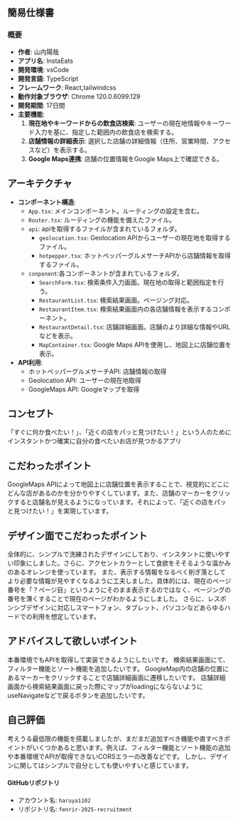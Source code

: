 ## 簡易仕様書

### 概要
- **作者**: 山内陽哉
- **アプリ名**: InstaEats
- **開発環境**: vsCode
- **開発言語**: TypeScript
- **フレームワーク**: React,tailwindcss
- **動作対象ブラウザ**: Chrome 120.0.6099.129
- **開発期間**: 17日間
- **主要機能**:
  1. **現在地やキーワードからの飲食店検索**: ユーザーの現在地情報やキーワード入力を基に、指定した範囲内の飲食店を検索する。
  2. **店舗情報の詳細表示**: 選択した店舗の詳細情報（住所、営業時間、アクセスなど）を表示する。
  3. **Google Maps連携**: 店舗の位置情報をGoogle Maps上で確認できる。

## アーキテクチャ
- **コンポーネント構造**:
  -  `App.tsx`: メインコンポーネント。ルーティングの設定を含む。
  - `Router.tsx`: ルーティングの機能を備えたファイル。
  - `api`: apiを取得するファイルが含まれているフォルダ。
    - `geolocation.tsx`: Geolocation APIからユーザーの現在地を取得するファイル。
    - `hotpepper.tsx`: ホットペッパーグルメサーチAPIから店舗情報を取得するファイル。
  - `conponent`:各コンポーネントが含まれているフォルダ。
    - `SearchForm.tsx`: 検索条件入力画面。現在地の取得と範囲指定を行う。
    - `RestaurantList.tsx`: 検索結果画面。ページング対応。
    - `RestaurantItem.tsx`: 検索結果画面内の各店舗情報を表示するコンポーネント。
    - `RestaurantDetail.tsx`: 店舗詳細画面。店舗のより詳細な情報やURLなどを表示。
    - `MapContainer.tsx`: Google Maps APIを使用し、地図上に店舗位置を表示。
- **API利用**:
  - ホットペッパーグルメサーチAPI: 店舗情報の取得
  - Geolocation API: ユーザーの現在地取得
  - GoogleMaps API: Googleマップを取得

## コンセプト
「すぐに何か食べたい！」、「近くの店をパッと見つけたい！」という人のためにインスタントかつ確実に自分の食べたいお店が見つかるアプリ

## こだわったポイント
GoogleMaps APIによって地図上に店舗位置を表示することで、視覚的にどこにどんな店があるのかを分かりやすくしています。また、店舗のマーカーをクリックすると店舗名が見えるようになっています。それによって、「近くの店をパッと見つけたい！」を実現しています。

## デザイン面でこだわったポイント
全体的に、シンプルで洗練されたデザインにしており、インスタントに使いやすい印象にしました。さらに、アクセントカラーとして食欲をそそるような温かみのあるオレンジを使っています。
また、表示する情報をなるべく削ぎ落としてより必要な情報が見やすくなるように工夫しました。具体的には、現在のページ番号を「？ページ目」というようにそのまま表示するのではなく、ページングの番号を薄くすることで現在のページがわかるようにしました。
さらに、レスポンシブデザインに対応しスマートフォン、タブレット、パソコンなどあらゆるハードでの利用を想定しています。

## アドバイスして欲しいポイント
本番環境でもAPIを取得して実装できるようにしたいです。
検索結果画面にて、フィルター機能とソート機能を追加したいです。
GoogleMap内の店舗の位置にあるマーカーをクリックすることで店舗詳細画面に遷移したいです。
店舗詳細画面から検索結果画面に戻った際にマップがloadingにならないようにuseNavigateなどで戻るボタンを追加したいです。

## 自己評価
考えうる最低限の機能を搭載しましたが、まだまだ追加すべき機能や直すべきポイントがいくつかあると思います。例えば、フィルター機能とソート機能の追加や本番環境でAPIが取得できないCORSエラーの改善などです。
しかし、デザインに関してはシンプルで自分としても使いやすいと感じています。


#### GitHubリポジトリ
- アカウント名: `haruya1102`
- リポジトリ名: `fenrir-2025-recruitment`